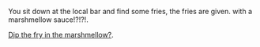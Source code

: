 You sit down at the local bar and find some fries, the fries are given. 
with a marshmellow sauce!?!?!.

[Dip the fry in the marshmellow?](../sleep/marshmallow.md).